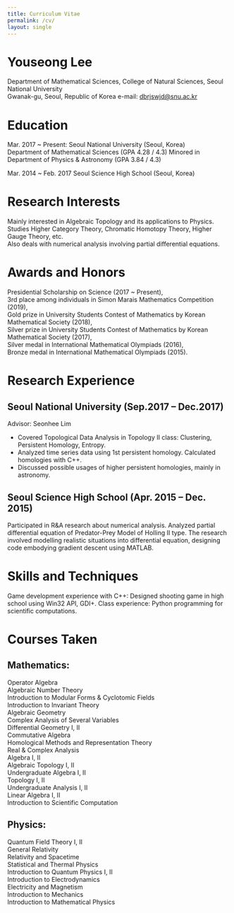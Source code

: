 ```yaml
---
title: Curriculum Vitae
permalink: /cv/
layout: single
---
```


# Youseong Lee

Department of Mathematical Sciences, College of Natural Sciences, Seoul National University   
Gwanak-gu, Seoul, Republic of Korea
e-mail: dbrjswjd@snu.ac.kr   

# Education
Mar. 2017 ~	Present: Seoul National University (Seoul, Korea)   
Department of Mathematical Sciences (GPA 4.28 / 4.3)
Minored in Department of Physics & Astronomy (GPA 3.84 / 4.3) 

Mar. 2014 ~	Feb. 2017 Seoul Science High School (Seoul, Korea)

# Research Interests
Mainly interested in Algebraic Topology and its applications to Physics.   
Studies Higher Category Theory, Chromatic Homotopy Theory, Higher Gauge Theory, etc.    
Also deals with numerical analysis involving partial differential equations.    

# Awards and Honors
Presidential Scholarship on Science (2017 ~ Present),    
3rd place among individuals in Simon Marais Mathematics Competition (2019),    
Gold prize in University Students Contest of Mathematics by Korean Mathematical Society (2018),    
Silver prize in University Students Contest of Mathematics by Korean Mathematical Society (2017),   
Silver medal in International Mathematical Olympiads (2016),    
Bronze medal in International Mathematical Olympiads (2015).    

# Research Experience
## Seoul National University (Sep.2017 – Dec.2017)
Advisor: Seonhee Lim   
- Covered Topological Data Analysis in Topology II class: Clustering, Persistent Homology, Entropy.
- Analyzed time series data using 1st persistent homology. Calculated homologies with C++. 
- Discussed possible usages of higher persistent homologies, mainly in astronomy. 

## Seoul Science High School					     (Apr. 2015 – Dec. 2015)
Participated in R&A research about numerical analysis. 
Analyzed partial differential equation of Predator-Prey Model of Holling II type. 
The research involved modelling realistic situations into differential equation, designing code embodying gradient descent using MATLAB. 

# Skills and Techniques
 Game development experience with C++: 
 Designed shooting game in high school using Win32 API, GDI+.
 Class experience: Python programming for scientific computations. 

# Courses Taken
## Mathematics:					 
Operator Algebra   
Algebraic Number Theory   
Introduction to Modular Forms & Cyclotomic Fields   
Introduction to Invariant Theory   
Algebraic Geometry   
Complex Analysis of Several Variables   
Differential Geometry I, II   
Commutative Algebra   
Homological Methods and Representation Theory   
Real & Complex Analysis   
Algebra I, II   
Algebraic Topology I, II   
Undergraduate Algebra I, II   
Topology I, II   
Undergraduate Analysis I, II   
Linear Algebra I, II   
Introduction to Scientific Computation   

## Physics:
Quantum Field Theory I, II   
General Relativity   
Relativity and Spacetime   
Statistical and Thermal Physics   
Introduction to Quantum Physics I, II   
Introduction to Electrodynamics   
Electricity and Magnetism   
Introduction to Mechanics   
Introduction to Mathematical Physics   
